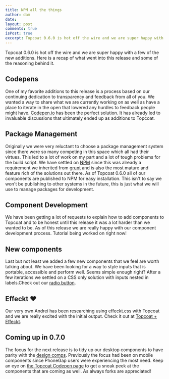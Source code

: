 ```yaml
---
title: NPM all the things
author: dam
date:
layout: post
comments: true
isPost: true
excerpt: Topcoat 0.6.0 is hot off the wire and we are super happy with a few of the new additions. Here is a recap of what went into this release and some of the reasoning behind it.
---
```


Topcoat 0.6.0 is hot off the wire and we are super happy with a few of the new additions. Here is a recap of what went into this release and some of the reasoning behind it.

## Codepens

One of my favorite additions to this release is a process based on our continuing dedication to transparency and feedback from all of you. We wanted a way to share what we are currently working on as well as have a place to iterate in the open that lowered any hurdles to feedback people might have. [Codepen.io](http://codepen.io/Topcoat/) has been the perfect solution. It has already led to invaluable discussions that ultimately ended up as additions to Topcoat.

## Package Management

Originally we were very reluctant to choose a package management system since
there were so many competing in this space which all had their virtues. This
led to a lot of work on my part and a lot of tough problems for the build
script. We have settled on [NPM](http://npmjs.org) since this was already
a requirement we inherited from [grunt](http://gruntjs.com) and is also the most
mature and feature rich of the solutions out there. As of Topcoat 0.6.0 all of
our components are published to NPM for easy installation. This isn't to say we
won't be publishing to other systems in the future, this is just what we will
use to manage packages for development.

## Component Development

We have been getting a lot of requests to explain how to add components to
Topcoat and to be honest until this release it was a lot harder than we wanted
to be. As of this release we are really happy with our component development
process. Tutorial being worked on right now!

## New components

Last but not least we added a few new components that we feel are worth talking
about. We have been looking for a way to style inputs that is portable, accessible and perform well. Seems simple enough right? After a few iterations we settled on a CSS only solution with inputs nested in labels.Check out our [radio button](http://codepen.io/Topcoat/pen/HDcJj).

## Effeckt ♥

Our very own Andrei has been researching using effeckt.css with Topcoat and we
are really excited with the initial output. Check it out at
[Topcoat + Effeckt](http://topcoat.io/topcoat-effeckt/dist/).

## Coming up in 0.7.0

The focus for the next release is to tidy up our desktop components to have
parity with the [design comps](github.com/topcoat/design). Previously the focus had been on mobile components since PhoneGap users were experiencing the most need. Keep an eye on [the Topcoat Codepen
page](http://codepen.io/Topcoat) to get a sneak peek at the components that are
coming as well. As always forks are appreciated!
